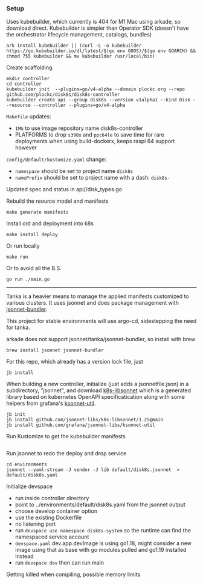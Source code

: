### Setup

Uses kubebuilder, which currently is 404 for M1 Mac using arkade, so download direct.  Kubebuilder is simpler than Operator SDK (doesn't have the orchestrator lifecycle management, catalogs, bundles)
```
ark install kubebuilder || (curl -L -o kubebuilder https://go.kubebuilder.io/dl/latest/$(go env GOOS)/$(go env GOARCH) && chmod 755 kubebuilder && mv kubebuilder /usr/local/bin)
```

Create scaffolding.
```
mkdir controller
cd controller
kubebuilder init  --plugins=go/v4-alpha --domain plockc.org --repo github.com/plockc/disk8s/disk8s-controller
kubebuilder create api --group disk8s --version v1alpha1 --kind Disk --resource --controller --plugins=go/v4-alpha
```

`Makefile` updates:
- `IMG` to use image repository name disk8s-controller
- PLATFORMS to drop `s390x` and `ppc64le` to save time for rare deployments when using build-dockerx, keeps raspi 64 support however

`config/default/kustomize.yaml` change:
- `namespace` should be set to project name `disk8s`
- `namePrefix` should be set to project name with a dash: `disk8s-`

Updated spec and status in api/<version>/disk_types.go

Rebuild the reource model and manifests
```
make generate manifests
```

Install crd and deployment into k8s
```
make install deploy
```

Or run locally
```
make run
```

Or to avoid all the B.S.
```
go run ./main.go
```

---
Tanka is a heavier means to manage the applied manifests customized to various clusters.  It uses jsonnet and does package management with [jsonnet-bundler](https://github.com/jsonnet-bundler/jsonnet-bundler).

This project for stable environments will use argo-cd, sidestepping the need for tanka.

arkade does not support jsonnet/tanka/jsonnet-bundler, so install with brew
```
brew install jsonnet jsonnet-bundler
```

For this repo, which already has a version lock file, just
```
jb install
```

When building a new controller, initialize (just adds a jsonnetfile.json) in a subdirectory, "jsonnet", and download [k8s-libsonnet](https://github.com/jsonnet-libs/k8s-libsonnet) which is a generated library based on kubernetes OpenAPI specificatication along with some helpers from grafana's [ksonnet-util](https://github.com/grafana/jsonnet-libs/blob/master/ksonnet-util/util.libsonnet).
```
jb init
jb install github.com/jsonnet-libs/k8s-libsonnet/1.25@main
jb install github.com/grafana/jsonnet-libs/ksonnet-util
```

Run Kustomize to get the kubebuilder manifests
```

```

Run jsonnet to redo the deploy and drop service
```
cd environments
jsonnet --yaml-stream -J vendor -J lib default/disk8s.jsonnet  > default/disk8s.yaml
```

Initialize devspace
- run inside controller directory
- point to ../environments/default/disk8s.yaml from the jsonnet output
- choose develop container option
- use the existing Dockerfile
- no listening port
- run `devspace use namespace disk8s-system` so the runtime can find the namespaced service account
- `devspace.yaml` dev.app.devImage is using go1.18, might consider a new image using that as base with go modules pulled and go1.19 installed instead
- run `devspace dev` then can run main

Getting killed when compiling, possible memory limits

